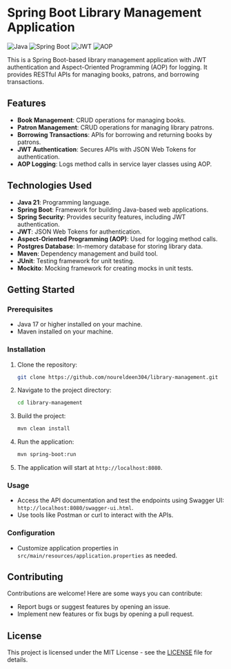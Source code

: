 # Spring Boot Library Management Application

![Java](https://img.shields.io/badge/Java-21-blue)
![Spring Boot](https://img.shields.io/badge/Spring%20Boot-3.2.4-green)
![JWT](https://img.shields.io/badge/JWT-Authentication-yellow)
![AOP](https://img.shields.io/badge/AOP-Aspect--Oriented%20Programming-red)

This is a Spring Boot-based library management application with JWT authentication and Aspect-Oriented Programming (AOP) for logging. It provides RESTful APIs for managing books, patrons, and borrowing transactions.

## Features

- **Book Management**: CRUD operations for managing books.
- **Patron Management**: CRUD operations for managing library patrons.
- **Borrowing Transactions**: APIs for borrowing and returning books by patrons.
- **JWT Authentication**: Secures APIs with JSON Web Tokens for authentication.
- **AOP Logging**: Logs method calls in service layer classes using AOP.

## Technologies Used

- **Java 21**: Programming language.
- **Spring Boot**: Framework for building Java-based web applications.
- **Spring Security**: Provides security features, including JWT authentication.
- **JWT**: JSON Web Tokens for authentication.
- **Aspect-Oriented Programming (AOP)**: Used for logging method calls.
- **Postgres Database**: In-memory database for storing library data.
- **Maven**: Dependency management and build tool.
- **JUnit**: Testing framework for unit testing.
- **Mockito**: Mocking framework for creating mocks in unit tests.

## Getting Started

### Prerequisites

- Java 17 or higher installed on your machine.
- Maven installed on your machine.

### Installation

1. Clone the repository:

    ```bash
    git clone https://github.com/noureldeen304/library-management.git
    ```

2. Navigate to the project directory:

    ```bash
    cd library-management
    ```

3. Build the project:

    ```bash
    mvn clean install
    ```

4. Run the application:

    ```bash
    mvn spring-boot:run
    ```

5. The application will start at `http://localhost:8080`.

### Usage

- Access the API documentation and test the endpoints using Swagger UI: `http://localhost:8080/swagger-ui.html`.
- Use tools like Postman or curl to interact with the APIs.

### Configuration

- Customize application properties in `src/main/resources/application.properties` as needed.

## Contributing

Contributions are welcome! Here are some ways you can contribute:

- Report bugs or suggest features by opening an issue.
- Implement new features or fix bugs by opening a pull request.

## License

This project is licensed under the MIT License - see the [LICENSE](LICENSE) file for details.
